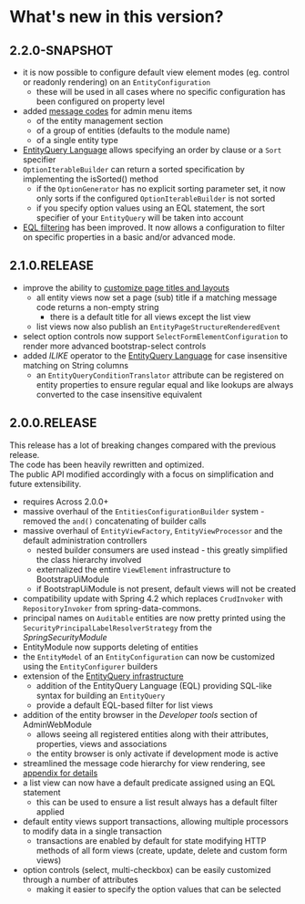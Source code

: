 # What's new in this version?

## 2.2.0-SNAPSHOT

* it is now possible to configure default view element modes \(eg. control or readonly rendering\) on an `EntityConfiguration`
  * these will be used in all cases where no specific configuration has been configured on property level
* added [message codes](/appendix/message-codes.md) for admin menu items 
  * of the entity management section
  * of a group of entities \(defaults to the module name\)
  * of a single entity type
* [EntityQuery Language](/entityquery-infrastructure.md) allows specifying an order by clause or a `Sort` specifier
* `OptionIterableBuilder` can return a sorted specification by implementing the isSorted\(\) method
  * if the `OptionGenerator` has no explicit sorting parameter set, it now only sorts if the configured `OptionIterableBuilder` is not sorted
  * if you specify option values using an EQL statement, the sort specifier of your `EntityQuery` will be taken into account
* [EQL filterin](/entityquery-infrastructure.md)g has been improved. It now allows a configuration to filter on specific properties in a basic and/or advanced mode.

## 2.1.0.RELEASE

* improve the ability to [customize page titles and layouts](/customizing-entity-views.md)
  * all entity views now set a page \(sub\) title if a matching message code returns a non-empty string
    * there is a default title for all views except the list view
  * list views now also publish an `EntityPageStructureRenderedEvent`
* select option controls now support `SelectFormElementConfiguration` to render more advanced bootstrap-select controls
* added _ILIKE_ operator to the [EntityQuery Language](/entityquery-infrastructure.md) for case insensitive matching on String columns
  * an `EntityQueryConditionTranslator` attribute can be registered on entity properties to ensure regular equal and like lookups are always converted to the case insensitive equivalent

## 2.0.0.RELEASE

This release has a lot of breaking changes compared with the previous release.  
The code has been heavily rewritten and optimized.  
The public API modified accordingly with a focus on simplification and future extensibility.

* requires Across 2.0.0+
* massive overhaul of the `EntitiesConfigurationBuilder` system - removed the `and()` concatenating of builder calls
* massive overhaul of `EntityViewFactory`, `EntityViewProcessor` and the default administration controllers
  * nested builder consumers are used instead - this greatly simplified the class hierarchy involved
  * externalized the entire `ViewElement` infrastructure to BootstrapUiModule
  * if BootstrapUiModule is not present, default views will not be created
* compatibility update with Spring 4.2 which replaces `CrudInvoker` with `RepositoryInvoker` from spring-data-commons.
* principal names on `Auditable` entities are now pretty printed using the `SecurityPrincipalLabelResolverStrategy` from the _SpringSecurityModule_
* EntityModule now supports deleting of entities
* the `EntityModel` of an `EntityConfiguration` can now be customized using the `EntityConfigurer` builders
* extension of the [EntityQuery infrastructure](/entityquery-infrastructure.md)
  * addition of the EntityQuery Language \(EQL\) providing SQL-like syntax for building an `EntityQuery`
  * provide a default EQL-based filter for list views
* addition of the entity browser in the _Developer tools_ section of AdminWebModule
  * allows seeing all registered entities along with their attributes, properties, views and associations
  * the entity browser is only activate if development mode is active
* streamlined the message code hierarchy for view rendering, see [appendix for details](/appendix/message-codes.md)
* a list view can now have a default predicate assigned using an EQL statement
  * this can be used to ensure a list result always has a default filter applied
* default entity views support transactions, allowing multiple processors to modify data in a single transaction
  * transactions are enabled by default for state modifying HTTP methods of all form views \(create, update, delete and custom form views\)
* option controls \(select, multi-checkbox\) can be easily customized through a number of attributes
  * making it easier to specify the option values that can be selected



